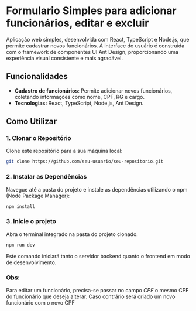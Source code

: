 # Formulario Simples para adicionar funcionários, editar e excluir

Aplicação web simples, desenvolvida com React, TypeScript e Node.js, que permite cadastrar novos funcionários. A interface do usuário é construída com o framework de componentes UI Ant Design, proporcionando uma experiência visual consistente e mais agradável.

## Funcionalidades

- **Cadastro de funcionários**: Permite adicionar novos funcionários, coletando informações como nome, CPF, RG e cargo.
- **Tecnologias:** React, TypeScript, Node.js, Ant Design.

## Como Utilizar

### 1. Clonar o Repositório

Clone este repositório para a sua máquina local:

```bash
git clone https://github.com/seu-usuario/seu-repositorio.git
```

### 2. Instalar as Dependências
Navegue até a pasta do projeto e instale as dependências utilizando o npm (Node Package Manager):

```bash
npm install
```
### 3. Inicie o projeto
Abra o terminal integrado na pasta do projeto clonado. 

```bash
npm run dev
```
Este comando iniciará tanto o servidor backend quanto o frontend em modo de desenvolvimento.

### Obs:
Para editar um funcionário, precisa-se passar no campo *CPF* o mesmo CPF do funcionário que deseja alterar. Caso contrário será criado um novo funcionário com o novo CPF
